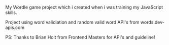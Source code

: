 My Wordle game project which i created when i was training my JavaScript skills.

Project using word validiation and random valid word API's from words.dev-apis.com

PS: Thanks to Brian Holt from Frontend Masters for API's and guideline!

